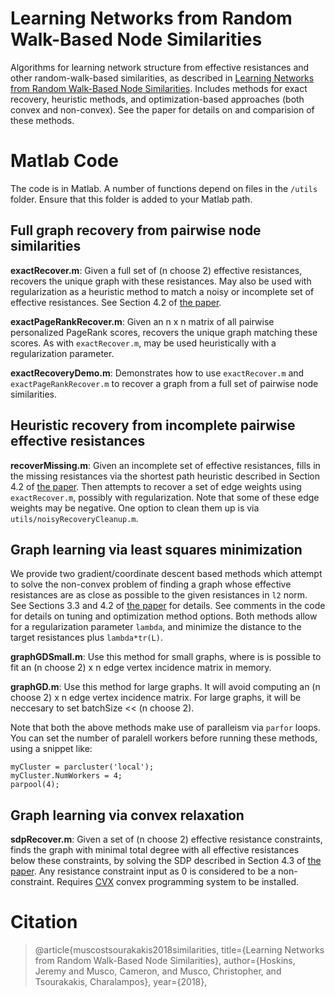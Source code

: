 # Learning Networks from Random Walk-Based Node Similarities
Algorithms for learning network structure from effective resistances and other random-walk-based similarities, as described in [Learning Networks from Random Walk-Based Node Similarities](http://thePaper). Includes methods for exact recovery, heuristic methods, and optimization-based approaches (both convex and non-convex). See the paper for details on and comparision of these methods.

# Matlab Code

The code is in Matlab. A number of functions depend on files in the `/utils` folder. Ensure that this folder is added to your Matlab path.

## Full graph recovery from pairwise node similarities

**exactRecover.m**: Given a full set of (n choose 2) effective resistances, recovers the unique graph with these resistances. May also be used with regularization as a heuristic method to match a noisy or incomplete set of effective resistances. See Section 4.2 of [the paper](https://thePaper). 

**exactPageRankRecover.m**: Given an n x n matrix of all pairwise personalized PageRank scores, recovers the unique graph  matching these scores. As with `exactRecover.m`, may be used heuristically with a regularization parameter. 

**exactRecoveryDemo.m**: Demonstrates how to use `exactRecover.m` and `exactPageRankRecover.m` to recover a graph from a full set of pairwise node similarities.

## Heuristic recovery from incomplete pairwise effective  resistances
**recoverMissing.m**: Given an incomplete set of effective resistances, fills in the missing resistances via the shortest path heuristic described in Section 4.2 of [the paper](https://thePaper). Then attempts to recover a set of edge weights using  `exactRecover.m`, possibly with regularization. Note that some of these edge weights may be negative. One option to clean them up is via `utils/noisyRecoveryCleanup.m`.

## Graph learning via least squares minimization

We provide two gradient/coordinate descent based methods which attempt to solve the non-convex problem of finding a graph whose effective resistances are as close as possible to the given resistances in `l2` norm. See Sections 3.3 and 4.2 of [the paper](http://thePaper) for details. See comments in the code for details on tuning and optimization method options. Both methods allow for a regularization parameter `lambda`, and minimize the distance to the target resistances plus `lambda*tr(L)`.

**graphGDSmall.m**: Use this method for small graphs, where is is possible to fit an (n choose 2) x n edge vertex incidence matrix in memory.

**graphGD.m**: Use this method for large graphs. It will avoid computing an (n choose 2) x n edge vertex incidence matrix. For large graphs, it will be neccesary to set batchSize << (n choose 2).

Note that both the above methods make use of paralleism via `parfor` loops. You can set the number of paralell workers before running these methods, using a snippet like:
```
myCluster = parcluster('local');
myCluster.NumWorkers = 4;
parpool(4);
```


## Graph learning via convex relaxation

**sdpRecover.m**: Given a set of (n choose 2) effective resistance constraints, finds the graph with minimal total degree with all effective resistances below these constraints, by solving the SDP described in Section 4.3 of [the paper](http://thePaper). Any resistance constraint input as 0 is considered to be a non-constraint. Requires [CVX](http://cvxr.com/cvx/) convex programming system to be installed.

# Citation

> @article{muscostsourakakis2018similarities, 
> title={Learning Networks from Random Walk-Based Node Similarities},
> author={Hoskins, Jeremy and Musco, Cameron, and Musco, Christopher, and Tsourakakis, Charalampos},
> year={2018},
